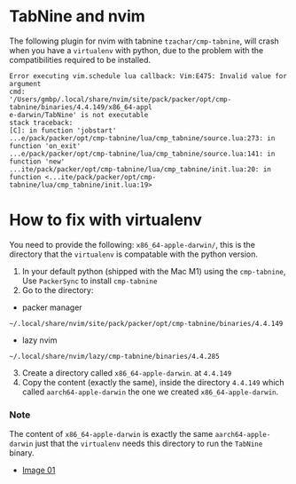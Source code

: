 # TabNine and nvim

The following plugin for nvim with tabnine `tzachar/cmp-tabnine`, will crash
when you have a `virtualenv` with python, due to the problem with the
compatibilities required to be installed.

```shell
Error executing vim.schedule lua callback: Vim:E475: Invalid value for argument
cmd:
'/Users/gmbp/.local/share/nvim/site/pack/packer/opt/cmp-tabnine/binaries/4.4.149/x86_64-appl
e-darwin/TabNine' is not executable
stack traceback:
[C]: in function 'jobstart'
...e/pack/packer/opt/cmp-tabnine/lua/cmp_tabnine/source.lua:273: in function 'on_exit'
...e/pack/packer/opt/cmp-tabnine/lua/cmp_tabnine/source.lua:141: in function 'new'
...ite/pack/packer/opt/cmp-tabnine/lua/cmp_tabnine/init.lua:20: in function <...ite/pack/packer/opt/cmp-tabnine/lua/cmp_tabnine/init.lua:19>
```

# How to fix with virtualenv

You need to provide the following:
`x86_64-apple-darwin/`, this is the directory that the `virtualenv` is compatable with the python version.

1. In your default python (shipped with the Mac M1) using the `cmp-tabnine`, Use `PackerSync` to install `cmp-tabnine`
2. Go to the directory:

- packer manager

```shell
~/.local/share/nvim/site/pack/packer/opt/cmp-tabnine/binaries/4.4.149
```

- lazy nvim

```shell
~/.local/share/nvim/lazy/cmp-tabnine/binaries/4.4.285
```

3. Create a directory called `x86_64-apple-darwin`. at `4.4.149`
4. Copy the content (exactly the same), inside the directory `4.4.149` which called
   `aarch64-apple-darwin` the one we created `x86_64-apple-darwin`.

### Note

The content of `x86_64-apple-darwin` is exactly the same `aarch64-apple-darwin`
just that the `virtualenv` needs this directory to run the `TabNine` binary.

- [Image 01](./assets/IMAGE01.png)

